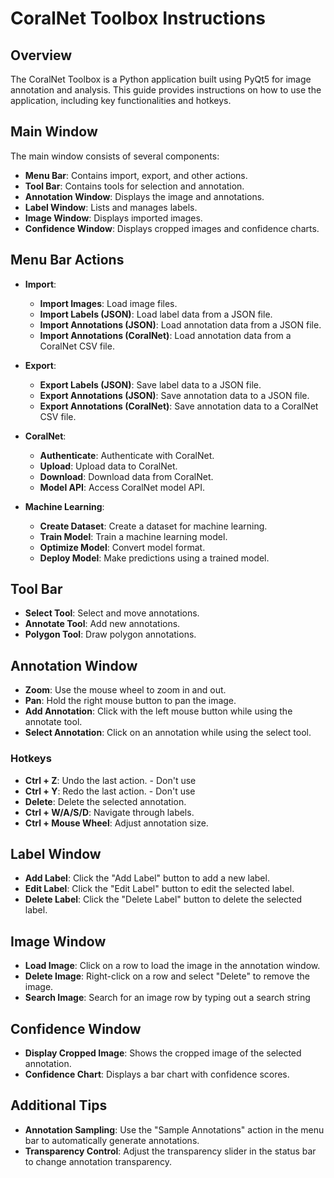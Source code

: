 
# CoralNet Toolbox Instructions

## Overview
The CoralNet Toolbox is a Python application built using PyQt5 for image annotation and analysis. 
This guide provides instructions on how to use the application, including key functionalities and hotkeys.

## Main Window
The main window consists of several components:
- **Menu Bar**: Contains import, export, and other actions.
- **Tool Bar**: Contains tools for selection and annotation.
- **Annotation Window**: Displays the image and annotations.
- **Label Window**: Lists and manages labels.
- **Image Window**: Displays imported images.
- **Confidence Window**: Displays cropped images and confidence charts.

## Menu Bar Actions
- **Import**:
  - **Import Images**: Load image files.
  - **Import Labels (JSON)**: Load label data from a JSON file.
  - **Import Annotations (JSON)**: Load annotation data from a JSON file.
  - **Import Annotations (CoralNet)**: Load annotation data from a CoralNet CSV file.

- **Export**:
  - **Export Labels (JSON)**: Save label data to a JSON file.
  - **Export Annotations (JSON)**: Save annotation data to a JSON file.
  - **Export Annotations (CoralNet)**: Save annotation data to a CoralNet CSV file.

- **CoralNet**:
  - **Authenticate**: Authenticate with CoralNet.
  - **Upload**: Upload data to CoralNet.
  - **Download**: Download data from CoralNet.
  - **Model API**: Access CoralNet model API.

- **Machine Learning**:
  - **Create Dataset**: Create a dataset for machine learning.
  - **Train Model**: Train a machine learning model.
  - **Optimize Model**: Convert model format.
  - **Deploy Model**: Make predictions using a trained model.

## Tool Bar
- **Select Tool**: Select and move annotations.
- **Annotate Tool**: Add new annotations.
- **Polygon Tool**: Draw polygon annotations.

## Annotation Window
- **Zoom**: Use the mouse wheel to zoom in and out.
- **Pan**: Hold the right mouse button to pan the image.
- **Add Annotation**: Click with the left mouse button while using the annotate tool.
- **Select Annotation**: Click on an annotation while using the select tool.

### Hotkeys
- **Ctrl + Z**: Undo the last action.  - Don't use
- **Ctrl + Y**: Redo the last action. - Don't use
- **Delete**: Delete the selected annotation.
- **Ctrl + W/A/S/D**: Navigate through labels.
- **Ctrl + Mouse Wheel**: Adjust annotation size.

## Label Window
- **Add Label**: Click the "Add Label" button to add a new label.
- **Edit Label**: Click the "Edit Label" button to edit the selected label.
- **Delete Label**: Click the "Delete Label" button to delete the selected label.

## Image Window
- **Load Image**: Click on a row to load the image in the annotation window.
- **Delete Image**: Right-click on a row and select "Delete" to remove the image.
- **Search Image**: Search for an image row by typing out a search string

## Confidence Window
- **Display Cropped Image**: Shows the cropped image of the selected annotation.
- **Confidence Chart**: Displays a bar chart with confidence scores.

## Additional Tips
- **Annotation Sampling**: Use the "Sample Annotations" action in the menu bar to automatically generate annotations.
- **Transparency Control**: Adjust the transparency slider in the status bar to change annotation transparency.